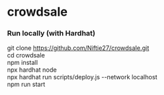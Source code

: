 # crowdsale

### Run locally (with Hardhat)  
git clone https://github.com/Niftie27/crowdsale.git  
cd crowdsale  
npm install  
npx hardhat node  
npx hardhat run scripts/deploy.js --network localhost  
npm run start  
